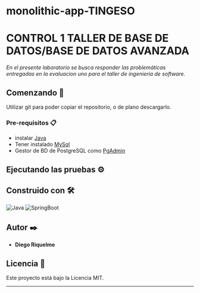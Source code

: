 # monolithic-app-TINGESO
# CONTROL 1 TALLER DE BASE DE DATOS/BASE DE DATOS AVANZADA

_En el presente laboratorio se busca responder las problemáticas entregadas en la evaluacion uno para el taller de ingenieria de software._

## Comenzando 🚀

Utilizar git para poder copiar el repositorio, o de plano descargarlo.

### Pre-requisitos 📋

* instalar [Java](https://www.java.com)
* Tener instalado [MySql](https://www.mysql.com/download/)
* Gestor de BD de PostgreSQL como [PgAdmin](https://www.pgadmin.org/downloads/)
## Ejecutando las pruebas ⚙️

## Construido con 🛠️
 ![Java](https://img.shields.io/badge/python-3670A0?style=for-the-badge&logo=python&logoColor=ffdd54) ![SpringBoot](https://img.shields.io/badge/postgres-%23316192.svg?style=for-the-badge&logo=postgresql&logoColor=white)


## Autor ✒️

* **Diego Riquelme**


## Licencia 📄

Este proyecto está bajo la Licencia MIT.

---